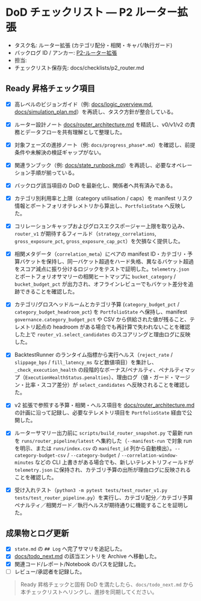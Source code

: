 # DoD チェックリスト — P2 ルーター拡張

- タスク名: ルーター拡張 (カテゴリ配分・相関・キャパ/執行ガード)
- バックログ ID / アンカー: [P2-ルーター拡張](../task_backlog.md#p2-マルチ戦略ポートフォリオ化)
- 担当: <!-- operator_name -->
- チェックリスト保存先: docs/checklists/p2_router.md

## Ready 昇格チェック項目
- [x] 高レベルのビジョンガイド（例: [docs/logic_overview.md](../logic_overview.md), [docs/simulation_plan.md](../simulation_plan.md)）を再読し、タスク方針が整合している。
- [x] ルーター設計ノート [docs/router_architecture.md](../router_architecture.md) を精読し、v0/v1/v2 の責務とデータフローを共有理解として整理した。
- [x] 対象フェーズの進捗ノート（例: `docs/progress_phase*.md`）を確認し、前提条件や未解決の検証ギャップがない。
- [x] 関連ランブック（例: [docs/state_runbook.md](../state_runbook.md)）を再読し、必要なオペレーション手順が揃っている。
- [x] バックログ該当項目の DoD を最新化し、関係者へ共有済みである。

- [x] カテゴリ別利用率と上限（category utilisation / caps）を manifest リスク情報とポートフォリオテレメトリから算出し、`PortfolioState` へ反映した。
- [x] コリレーションキャップおよびグロスエクスポージャー上限を取り込み、`router_v1` が期待するフィールド（`strategy_correlations`, `gross_exposure_pct`, `gross_exposure_cap_pct`）を欠損なく提供した。
- [x] 相関メタデータ（`correlation_meta`）にペアの manifest ID・カテゴリ・予算バケットを保持し、同一バケット超過をハード失格、異なるバケット超過をスコア減点に振り分けるロジックをテストで証明した。`telemetry.json` とポートフォリオサマリーの相関ヒートマップに `bucket_category` / `bucket_budget_pct` が出力され、オフラインレビューでもバケット差分を追跡できることを確認した。
- [x] カテゴリ/グロスヘッドルームとカテゴリ予算 (`category_budget_pct` / `category_budget_headroom_pct`) を `PortfolioState` へ保持し、manifest `governance.category_budget_pct` や CSV から供給された値が残ること、テレメトリ起点の headroom がある場合でも再計算で失われないことを確認した上で `router_v1.select_candidates` のスコアリングと理由ログに反映した。
- [x] BacktestRunner のランタイム指標から実行ヘルス（`reject_rate` / `slippage_bps` / `fill_latency_ms` など数値項目）を集計し、`_check_execution_health` の段階的なボーナス/ペナルティ、ペナルティマップ（`ExecutionHealthStatus.penalties`）、理由ログ（値・ガード・マージン・比率・スコア差分）が `select_candidates` へ反映されることを確認した。
- [x] v2 拡張で参照する予算・相関・ヘルス項目を [docs/router_architecture.md](../router_architecture.md) の計画に沿って記録し、必要なテレメトリ項目を `PortfolioState` 経由で公開した。
- [x] ルーターサマリー出力前に `scripts/build_router_snapshot.py` で最新 run を `runs/router_pipeline/latest` へ集約した（`--manifest-run` で対象 run を明示、または `runs/index.csv` の `manifest_id` 列から自動検出）。`--category-budget-csv` / `--category-budget` / `--correlation-window-minutes` などの CLI 上書きがある場合でも、新しいテレメトリフィールドが `telemetry.json` に保持され、カテゴリ予算の出所が理由ログに反映されることを確認した。
- [x] 受け入れテスト（`python3 -m pytest tests/test_router_v1.py tests/test_router_pipeline.py`）を実行し、カテゴリ配分／カテゴリ予算ペナルティ／相関ガード／執行ヘルスが期待通りに機能することを証明した。

## 成果物とログ更新
- [x] `state.md` の `## Log` へ完了サマリを追記した。
- [x] [docs/todo_next.md](../todo_next.md) の該当エントリを Archive へ移動した。
- [x] 関連コード/レポート/Notebook のパスを記録した。
- [ ] レビュー/承認者を記録した。

> Ready 昇格チェックと固有 DoD を満たしたら、`docs/todo_next.md` から本チェックリストへリンクし、進捗を同期してください。
